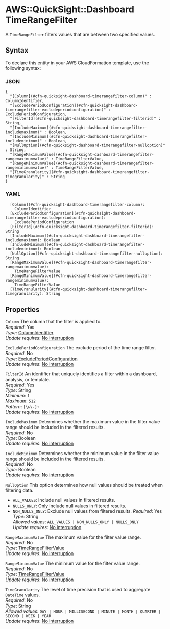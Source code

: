 # AWS::QuickSight::Dashboard TimeRangeFilter<a name="aws-properties-quicksight-dashboard-timerangefilter"></a>

A `TimeRangeFilter` filters values that are between two specified values\.

## Syntax<a name="aws-properties-quicksight-dashboard-timerangefilter-syntax"></a>

To declare this entity in your AWS CloudFormation template, use the following syntax:

### JSON<a name="aws-properties-quicksight-dashboard-timerangefilter-syntax.json"></a>

```
{
  "[Column](#cfn-quicksight-dashboard-timerangefilter-column)" : ColumnIdentifier,
  "[ExcludePeriodConfiguration](#cfn-quicksight-dashboard-timerangefilter-excludeperiodconfiguration)" : ExcludePeriodConfiguration,
  "[FilterId](#cfn-quicksight-dashboard-timerangefilter-filterid)" : String,
  "[IncludeMaximum](#cfn-quicksight-dashboard-timerangefilter-includemaximum)" : Boolean,
  "[IncludeMinimum](#cfn-quicksight-dashboard-timerangefilter-includeminimum)" : Boolean,
  "[NullOption](#cfn-quicksight-dashboard-timerangefilter-nulloption)" : String,
  "[RangeMaximumValue](#cfn-quicksight-dashboard-timerangefilter-rangemaximumvalue)" : TimeRangeFilterValue,
  "[RangeMinimumValue](#cfn-quicksight-dashboard-timerangefilter-rangeminimumvalue)" : TimeRangeFilterValue,
  "[TimeGranularity](#cfn-quicksight-dashboard-timerangefilter-timegranularity)" : String
}
```

### YAML<a name="aws-properties-quicksight-dashboard-timerangefilter-syntax.yaml"></a>

```
  [Column](#cfn-quicksight-dashboard-timerangefilter-column):
    ColumnIdentifier
  [ExcludePeriodConfiguration](#cfn-quicksight-dashboard-timerangefilter-excludeperiodconfiguration):
    ExcludePeriodConfiguration
  [FilterId](#cfn-quicksight-dashboard-timerangefilter-filterid): String
  [IncludeMaximum](#cfn-quicksight-dashboard-timerangefilter-includemaximum): Boolean
  [IncludeMinimum](#cfn-quicksight-dashboard-timerangefilter-includeminimum): Boolean
  [NullOption](#cfn-quicksight-dashboard-timerangefilter-nulloption): String
  [RangeMaximumValue](#cfn-quicksight-dashboard-timerangefilter-rangemaximumvalue):
    TimeRangeFilterValue
  [RangeMinimumValue](#cfn-quicksight-dashboard-timerangefilter-rangeminimumvalue):
    TimeRangeFilterValue
  [TimeGranularity](#cfn-quicksight-dashboard-timerangefilter-timegranularity): String
```

## Properties<a name="aws-properties-quicksight-dashboard-timerangefilter-properties"></a>

`Column` <a name="cfn-quicksight-dashboard-timerangefilter-column"></a>
The column that the filter is applied to\.  
_Required_: Yes  
_Type_: [ColumnIdentifier](aws-properties-quicksight-dashboard-columnidentifier.md)  
_Update requires_: [No interruption](https://docs.aws.amazon.com/AWSCloudFormation/latest/UserGuide/using-cfn-updating-stacks-update-behaviors.html#update-no-interrupt)

`ExcludePeriodConfiguration` <a name="cfn-quicksight-dashboard-timerangefilter-excludeperiodconfiguration"></a>
The exclude period of the time range filter\.  
_Required_: No  
_Type_: [ExcludePeriodConfiguration](aws-properties-quicksight-dashboard-excludeperiodconfiguration.md)  
_Update requires_: [No interruption](https://docs.aws.amazon.com/AWSCloudFormation/latest/UserGuide/using-cfn-updating-stacks-update-behaviors.html#update-no-interrupt)

`FilterId` <a name="cfn-quicksight-dashboard-timerangefilter-filterid"></a>
An identifier that uniquely identifies a filter within a dashboard, analysis, or template\.  
_Required_: Yes  
_Type_: String  
_Minimum_: `1`  
_Maximum_: `512`  
_Pattern_: `[\w\-]+`  
_Update requires_: [No interruption](https://docs.aws.amazon.com/AWSCloudFormation/latest/UserGuide/using-cfn-updating-stacks-update-behaviors.html#update-no-interrupt)

`IncludeMaximum` <a name="cfn-quicksight-dashboard-timerangefilter-includemaximum"></a>
Determines whether the maximum value in the filter value range should be included in the filtered results\.  
_Required_: No  
_Type_: Boolean  
_Update requires_: [No interruption](https://docs.aws.amazon.com/AWSCloudFormation/latest/UserGuide/using-cfn-updating-stacks-update-behaviors.html#update-no-interrupt)

`IncludeMinimum` <a name="cfn-quicksight-dashboard-timerangefilter-includeminimum"></a>
Determines whether the minimum value in the filter value range should be included in the filtered results\.  
_Required_: No  
_Type_: Boolean  
_Update requires_: [No interruption](https://docs.aws.amazon.com/AWSCloudFormation/latest/UserGuide/using-cfn-updating-stacks-update-behaviors.html#update-no-interrupt)

`NullOption` <a name="cfn-quicksight-dashboard-timerangefilter-nulloption"></a>
This option determines how null values should be treated when filtering data\.

- `ALL_VALUES`: Include null values in filtered results\.
- `NULLS_ONLY`: Only include null values in filtered results\.
- `NON_NULLS_ONLY`: Exclude null values from filtered results\.
  _Required_: Yes  
  _Type_: String  
  _Allowed values_: `ALL_VALUES | NON_NULLS_ONLY | NULLS_ONLY`  
  _Update requires_: [No interruption](https://docs.aws.amazon.com/AWSCloudFormation/latest/UserGuide/using-cfn-updating-stacks-update-behaviors.html#update-no-interrupt)

`RangeMaximumValue` <a name="cfn-quicksight-dashboard-timerangefilter-rangemaximumvalue"></a>
The maximum value for the filter value range\.  
_Required_: No  
_Type_: [TimeRangeFilterValue](aws-properties-quicksight-dashboard-timerangefiltervalue.md)  
_Update requires_: [No interruption](https://docs.aws.amazon.com/AWSCloudFormation/latest/UserGuide/using-cfn-updating-stacks-update-behaviors.html#update-no-interrupt)

`RangeMinimumValue` <a name="cfn-quicksight-dashboard-timerangefilter-rangeminimumvalue"></a>
The minimum value for the filter value range\.  
_Required_: No  
_Type_: [TimeRangeFilterValue](aws-properties-quicksight-dashboard-timerangefiltervalue.md)  
_Update requires_: [No interruption](https://docs.aws.amazon.com/AWSCloudFormation/latest/UserGuide/using-cfn-updating-stacks-update-behaviors.html#update-no-interrupt)

`TimeGranularity` <a name="cfn-quicksight-dashboard-timerangefilter-timegranularity"></a>
The level of time precision that is used to aggregate `DateTime` values\.  
_Required_: No  
_Type_: String  
_Allowed values_: `DAY | HOUR | MILLISECOND | MINUTE | MONTH | QUARTER | SECOND | WEEK | YEAR`  
_Update requires_: [No interruption](https://docs.aws.amazon.com/AWSCloudFormation/latest/UserGuide/using-cfn-updating-stacks-update-behaviors.html#update-no-interrupt)
